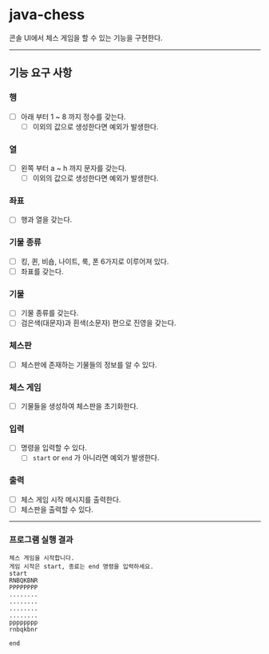 # java-chess

콘솔 UI에서 체스 게임을 할 수 있는 기능을 구현한다.

---

## 기능 요구 사항

### 행
- [ ] 아래 부터 1 ~ 8 까지 정수를 갖는다.
    - [ ] 이외의 값으로 생성한다면 예외가 발생한다.

### 열
- [ ] 왼쪽 부터 a ~ h 까지 문자를 갖는다.
    - [ ] 이외의 값으로 생성한다면 예외가 발생한다.

### 좌표
- [ ] 행과 열을 갖는다.

### 기물 종류
- [ ] 킹, 퀸, 비숍, 나이트, 룩, 폰 6가지로 이루어져 있다.
- [ ] 좌표를 갖는다.

### 기물
- [ ] 기물 종류를 갖는다.
- [ ] 검은색(대문자)과 흰색(소문자) 편으로 진영을 갖는다.

### 체스판
- [ ] 체스판에 존재하는 기물들의 정보를 알 수 있다.

### 체스 게임
- [ ] 기물들을 생성하여 체스판을 초기화한다.

### 입력
- [ ] 명령을 입력할 수 있다.
  - [ ] `start` or `end` 가 아니라면 예외가 발생한다.

### 출력
- [ ] 체스 게임 시작 메시지를 출력한다.
- [ ] 체스판을 출력할 수 있다. 

---

### 프로그램 실행 결과

```shell
체스 게임을 시작합니다.
게임 시작은 start, 종료는 end 명령을 입력하세요.
start
RNBQKBNR
PPPPPPPP
........
........
........
........
pppppppp
rnbqkbnr

end
```

